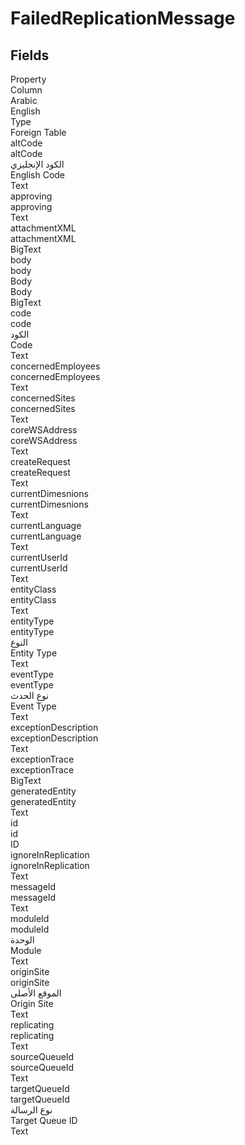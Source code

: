 # FailedReplicationMessage

<ContentFilter/>

<div class='searchable'>

## Fields

<div class="nama-table">
<div class="row header-row">
<div class="cell">Property</div>
<div class="cell">Column</div>
<div class="cell">Arabic</div>
<div class="cell">English</div>
<div class="cell">Type</div>
<div class="cell">Foreign Table</div>
</div><div class="row searchable" id="altCode">
<div class="cell" data-label="Property">altCode</div>
<div class="cell" data-label="Column">altCode</div>
<div class="cell" data-label="Arabic">الكود الإنجليزي</div>
<div class="cell" data-label="English">English Code</div>
<div class="cell" data-label="Type">Text</div>

</div>

<div class="row searchable" id="approving">
<div class="cell" data-label="Property">approving</div>
<div class="cell" data-label="Column">approving</div>
<div class="cell" data-label="Arabic"></div>
<div class="cell" data-label="English"></div>
<div class="cell" data-label="Type">Text</div>

</div>

<div class="row searchable" id="attachmentXML">
<div class="cell" data-label="Property">attachmentXML</div>
<div class="cell" data-label="Column">attachmentXML</div>
<div class="cell" data-label="Arabic"></div>
<div class="cell" data-label="English"></div>
<div class="cell" data-label="Type">BigText</div>

</div>

<div class="row searchable" id="body">
<div class="cell" data-label="Property">body</div>
<div class="cell" data-label="Column">body</div>
<div class="cell" data-label="Arabic">Body</div>
<div class="cell" data-label="English">Body</div>
<div class="cell" data-label="Type">BigText</div>

</div>

<div class="row searchable" id="code">
<div class="cell" data-label="Property">code</div>
<div class="cell" data-label="Column">code</div>
<div class="cell" data-label="Arabic">الكود</div>
<div class="cell" data-label="English">Code</div>
<div class="cell" data-label="Type">Text</div>

</div>

<div class="row searchable" id="concernedEmployees">
<div class="cell" data-label="Property">concernedEmployees</div>
<div class="cell" data-label="Column">concernedEmployees</div>
<div class="cell" data-label="Arabic"></div>
<div class="cell" data-label="English"></div>
<div class="cell" data-label="Type">Text</div>

</div>

<div class="row searchable" id="concernedSites">
<div class="cell" data-label="Property">concernedSites</div>
<div class="cell" data-label="Column">concernedSites</div>
<div class="cell" data-label="Arabic"></div>
<div class="cell" data-label="English"></div>
<div class="cell" data-label="Type">Text</div>

</div>

<div class="row searchable" id="coreWSAddress">
<div class="cell" data-label="Property">coreWSAddress</div>
<div class="cell" data-label="Column">coreWSAddress</div>
<div class="cell" data-label="Arabic"></div>
<div class="cell" data-label="English"></div>
<div class="cell" data-label="Type">Text</div>

</div>

<div class="row searchable" id="createRequest">
<div class="cell" data-label="Property">createRequest</div>
<div class="cell" data-label="Column">createRequest</div>
<div class="cell" data-label="Arabic"></div>
<div class="cell" data-label="English"></div>
<div class="cell" data-label="Type">Text</div>

</div>

<div class="row searchable" id="currentDimesnions">
<div class="cell" data-label="Property">currentDimesnions</div>
<div class="cell" data-label="Column">currentDimesnions</div>
<div class="cell" data-label="Arabic"></div>
<div class="cell" data-label="English"></div>
<div class="cell" data-label="Type">Text</div>

</div>

<div class="row searchable" id="currentLanguage">
<div class="cell" data-label="Property">currentLanguage</div>
<div class="cell" data-label="Column">currentLanguage</div>
<div class="cell" data-label="Arabic"></div>
<div class="cell" data-label="English"></div>
<div class="cell" data-label="Type">Text</div>

</div>

<div class="row searchable" id="currentUserId">
<div class="cell" data-label="Property">currentUserId</div>
<div class="cell" data-label="Column">currentUserId</div>
<div class="cell" data-label="Arabic"></div>
<div class="cell" data-label="English"></div>
<div class="cell" data-label="Type">Text</div>

</div>

<div class="row searchable" id="entityClass">
<div class="cell" data-label="Property">entityClass</div>
<div class="cell" data-label="Column">entityClass</div>
<div class="cell" data-label="Arabic"></div>
<div class="cell" data-label="English"></div>
<div class="cell" data-label="Type">Text</div>

</div>

<div class="row searchable" id="entityType">
<div class="cell" data-label="Property">entityType</div>
<div class="cell" data-label="Column">entityType</div>
<div class="cell" data-label="Arabic">النوع</div>
<div class="cell" data-label="English">Entity Type</div>
<div class="cell" data-label="Type">Text</div>

</div>

<div class="row searchable" id="eventType">
<div class="cell" data-label="Property">eventType</div>
<div class="cell" data-label="Column">eventType</div>
<div class="cell" data-label="Arabic">نوع الحدث</div>
<div class="cell" data-label="English">Event Type</div>
<div class="cell" data-label="Type">Text</div>

</div>

<div class="row searchable" id="exceptionDescription">
<div class="cell" data-label="Property">exceptionDescription</div>
<div class="cell" data-label="Column">exceptionDescription</div>
<div class="cell" data-label="Arabic"></div>
<div class="cell" data-label="English"></div>
<div class="cell" data-label="Type">Text</div>

</div>

<div class="row searchable" id="exceptionTrace">
<div class="cell" data-label="Property">exceptionTrace</div>
<div class="cell" data-label="Column">exceptionTrace</div>
<div class="cell" data-label="Arabic"></div>
<div class="cell" data-label="English"></div>
<div class="cell" data-label="Type">BigText</div>

</div>

<div class="row searchable" id="generatedEntity">
<div class="cell" data-label="Property">generatedEntity</div>
<div class="cell" data-label="Column">generatedEntity</div>
<div class="cell" data-label="Arabic"></div>
<div class="cell" data-label="English"></div>
<div class="cell" data-label="Type">Text</div>

</div>

<div class="row searchable" id="id">
<div class="cell" data-label="Property">id</div>
<div class="cell" data-label="Column">id</div>
<div class="cell" data-label="Arabic"></div>
<div class="cell" data-label="English"></div>
<div class="cell" data-label="Type">ID</div>

</div>

<div class="row searchable" id="ignoreInReplication">
<div class="cell" data-label="Property">ignoreInReplication</div>
<div class="cell" data-label="Column">ignoreInReplication</div>
<div class="cell" data-label="Arabic"></div>
<div class="cell" data-label="English"></div>
<div class="cell" data-label="Type">Text</div>

</div>

<div class="row searchable" id="messageId">
<div class="cell" data-label="Property">messageId</div>
<div class="cell" data-label="Column">messageId</div>
<div class="cell" data-label="Arabic"></div>
<div class="cell" data-label="English"></div>
<div class="cell" data-label="Type">Text</div>

</div>

<div class="row searchable" id="moduleId">
<div class="cell" data-label="Property">moduleId</div>
<div class="cell" data-label="Column">moduleId</div>
<div class="cell" data-label="Arabic">الوحدة</div>
<div class="cell" data-label="English">Module</div>
<div class="cell" data-label="Type">Text</div>

</div>

<div class="row searchable" id="originSite">
<div class="cell" data-label="Property">originSite</div>
<div class="cell" data-label="Column">originSite</div>
<div class="cell" data-label="Arabic">الموقع الأصلى</div>
<div class="cell" data-label="English">Origin Site</div>
<div class="cell" data-label="Type">Text</div>

</div>

<div class="row searchable" id="replicating">
<div class="cell" data-label="Property">replicating</div>
<div class="cell" data-label="Column">replicating</div>
<div class="cell" data-label="Arabic"></div>
<div class="cell" data-label="English"></div>
<div class="cell" data-label="Type">Text</div>

</div>

<div class="row searchable" id="sourceQueueId">
<div class="cell" data-label="Property">sourceQueueId</div>
<div class="cell" data-label="Column">sourceQueueId</div>
<div class="cell" data-label="Arabic"></div>
<div class="cell" data-label="English"></div>
<div class="cell" data-label="Type">Text</div>

</div>

<div class="row searchable" id="targetQueueId">
<div class="cell" data-label="Property">targetQueueId</div>
<div class="cell" data-label="Column">targetQueueId</div>
<div class="cell" data-label="Arabic">نوع الرسالة</div>
<div class="cell" data-label="English">Target Queue ID</div>
<div class="cell" data-label="Type">Text</div>

</div>


</div>
</div>

